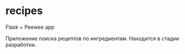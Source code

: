 # recipes
Flask + Peewee app

Приложение поиска рецептов по ингредиентам.
Находится в стадии разработки.
